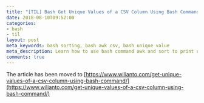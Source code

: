 ```yaml
--- 
title: "[TIL] Bash Get Unique Values of a CSV Column Using Bash Command"
date: 2018-08-10T09:52:00
categories:
- bash
- til
layout: post
meta_keywords: bash sorting, bash awk csv, bash unique value
meta_description: Learn how to use bash command awk and sort to print unique values of a CSV column
comments: true
---
```


The article has been moved to [https://www.wilianto.com/get-unique-values-of-a-csv-column-using-bash-command/](https://www.wilianto.com/get-unique-values-of-a-csv-column-using-bash-command/)